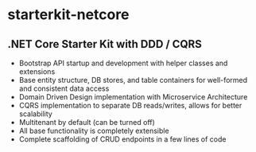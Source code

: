 # starterkit-netcore
## .NET Core Starter Kit with DDD / CQRS

- Bootstrap API startup and development with helper classes and extensions
- Base entity structure, DB stores, and table containers for well-formed and consistent data access
- Domain Driven Design implementation with Microservice Architecture
- CQRS implementation to separate DB reads/writes, allows for better scalability
- Multitenant by default (can be turned off)
- All base functionality is completely extensible
- Complete scaffolding of CRUD endpoints in a few lines of code